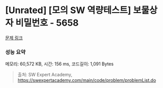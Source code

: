 # [Unrated] [모의 SW 역량테스트] 보물상자 비밀번호 - 5658 

[문제 링크](https://swexpertacademy.com/main/code/problem/problemDetail.do?contestProbId=AWXRUN9KfZ8DFAUo) 

### 성능 요약

메모리: 60,572 KB, 시간: 156 ms, 코드길이: 1,091 Bytes



> 출처: SW Expert Academy, https://swexpertacademy.com/main/code/problem/problemList.do